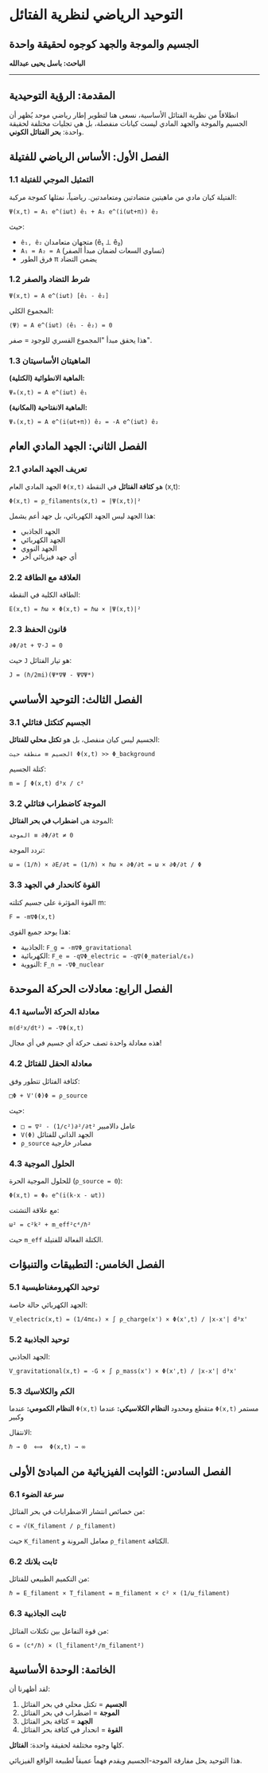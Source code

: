 # التوحيد الرياضي لنظرية الفتائل
## الجسيم والموجة والجهد كوجوه لحقيقة واحدة

**الباحث: باسل يحيى عبدالله**

---

## المقدمة: الرؤية التوحيدية

انطلاقاً من نظرية الفتائل الأساسية، نسعى هنا لتطوير إطار رياضي موحد يُظهر أن الجسيم والموجة والجهد المادي ليست كيانات منفصلة، بل هي تجليات مختلفة لحقيقة واحدة: **بحر الفتائل الكوني**.

## الفصل الأول: الأساس الرياضي للفتيلة

### 1.1 التمثيل الموجي للفتيلة

الفتيلة كيان مادي من ماهيتين متضادتين ومتعامدتين. رياضياً، نمثلها كموجة مركبة:

```
Ψ(x,t) = A₁ e^(iωt) ê₁ + A₂ e^(i(ωt+π)) ê₂
```

حيث:
- `ê₁, ê₂` متجهان متعامدان (ê₁ ⊥ ê₂)
- `A₁ = A₂ = A` (تساوي السعات لضمان مبدأ الصفر)
- فرق الطور π يضمن التضاد

### 1.2 شرط التضاد والصفر

```
Ψ(x,t) = A e^(iωt) [ê₁ - ê₂]
```

المجموع الكلي:
```
⟨Ψ⟩ = A e^(iωt) ⟨ê₁ - ê₂⟩ = 0
```

هذا يحقق مبدأ "المجموع القسري للوجود = صفر".

### 1.3 الماهيتان الأساسيتان

**الماهية الانطوائية (الكتلية):**
```
Ψₘ(x,t) = A e^(iωt) ê₁
```

**الماهية الانفتاحية (المكانية):**
```
Ψₛ(x,t) = A e^(i(ωt+π)) ê₂ = -A e^(iωt) ê₂
```

## الفصل الثاني: الجهد المادي العام

### 2.1 تعريف الجهد المادي

الجهد المادي العام `Φ(x,t)` هو **كثافة الفتائل** في النقطة (x,t):

```
Φ(x,t) = ρ_filaments(x,t) = |Ψ(x,t)|²
```

هذا الجهد ليس الجهد الكهربائي، بل جهد أعم يشمل:
- الجهد الجاذبي
- الجهد الكهربائي  
- الجهد النووي
- أي جهد فيزيائي آخر

### 2.2 العلاقة مع الطاقة

الطاقة الكلية في النقطة:
```
E(x,t) = ℏω × Φ(x,t) = ℏω × |Ψ(x,t)|²
```

### 2.3 قانون الحفظ

```
∂Φ/∂t + ∇·J = 0
```

حيث `J` هو تيار الفتائل:
```
J = (ℏ/2mi)(Ψ*∇Ψ - Ψ∇Ψ*)
```

## الفصل الثالث: التوحيد الأساسي

### 3.1 الجسيم كتكتل فتائلي

الجسيم ليس كيان منفصل، بل هو **تكتل محلي للفتائل**:

```
الجسيم ≡ منطقة حيث Φ(x,t) >> Φ_background
```

كتلة الجسيم:
```
m = ∫ Φ(x,t) d³x / c²
```

### 3.2 الموجة كاضطراب فتائلي

الموجة هي **اضطراب في بحر الفتائل**:

```
الموجة ≡ ∂Φ/∂t ≠ 0
```

تردد الموجة:
```
ω = (1/ℏ) × ∂E/∂t = (1/ℏ) × ℏω × ∂Φ/∂t = ω × ∂Φ/∂t / Φ
```

### 3.3 القوة كانحدار في الجهد

القوة المؤثرة على جسيم كتلته m:

```
F = -m∇Φ(x,t)
```

هذا يوحد جميع القوى:
- الجاذبية: `F_g = -m∇Φ_gravitational`
- الكهربائية: `F_e = -q∇Φ_electric = -q∇(Φ_material/ε₀)`
- النووية: `F_n = -∇Φ_nuclear`

## الفصل الرابع: معادلات الحركة الموحدة

### 4.1 معادلة الحركة الأساسية

```
m(d²x/dt²) = -∇Φ(x,t)
```

هذه معادلة واحدة تصف حركة أي جسيم في أي مجال!

### 4.2 معادلة الحقل للفتائل

كثافة الفتائل تتطور وفق:

```
□Φ + V'(Φ)Φ = ρ_source
```

حيث:
- `□ = ∇² - (1/c²)∂²/∂t²` عامل دالامبير
- `V(Φ)` الجهد الذاتي للفتائل
- `ρ_source` مصادر خارجية

### 4.3 الحلول الموجية

للحلول الموجية الحرة (`ρ_source = 0`):

```
Φ(x,t) = Φ₀ e^(i(k·x - ωt))
```

مع علاقة التشتت:
```
ω² = c²k² + m_eff²c⁴/ℏ²
```

حيث `m_eff` الكتلة الفعالة للفتيلة.

## الفصل الخامس: التطبيقات والتنبؤات

### 5.1 توحيد الكهرومغناطيسية

الجهد الكهربائي حالة خاصة:
```
V_electric(x,t) = (1/4πε₀) × ∫ ρ_charge(x') × Φ(x',t) / |x-x'| d³x'
```

### 5.2 توحيد الجاذبية

الجهد الجاذبي:
```
V_gravitational(x,t) = -G × ∫ ρ_mass(x') × Φ(x',t) / |x-x'| d³x'
```

### 5.3 الكم والكلاسيك

**النظام الكمومي:** عندما `Φ(x,t)` متقطع ومحدود
**النظام الكلاسيكي:** عندما `Φ(x,t)` مستمر وكبير

الانتقال:
```
ℏ → 0  ⟺  Φ(x,t) → ∞
```

## الفصل السادس: الثوابت الفيزيائية من المبادئ الأولى

### 6.1 سرعة الضوء

من خصائص انتشار الاضطرابات في بحر الفتائل:
```
c = √(K_filament / ρ_filament)
```

حيث `K_filament` معامل المرونة و `ρ_filament` الكثافة.

### 6.2 ثابت بلانك

من التكميم الطبيعي للفتائل:
```
ℏ = E_filament × T_filament = m_filament × c² × (1/ω_filament)
```

### 6.3 ثابت الجاذبية

من قوة التفاعل بين تكتلات الفتائل:
```
G = (c⁴/ℏ) × (l_filament²/m_filament²)
```

## الخاتمة: الوحدة الأساسية

لقد أظهرنا أن:

1. **الجسيم** = تكتل محلي في بحر الفتائل
2. **الموجة** = اضطراب في بحر الفتائل  
3. **الجهد** = كثافة بحر الفتائل
4. **القوة** = انحدار في كثافة بحر الفتائل

كلها وجوه مختلفة لحقيقة واحدة: **الفتائل**.

هذا التوحيد يحل مفارقة الموجة-الجسيم ويقدم فهماً عميقاً لطبيعة الواقع الفيزيائي.

